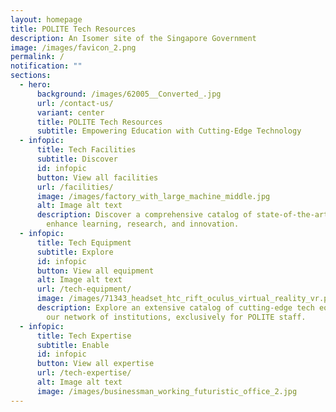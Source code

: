 ```yaml
---
layout: homepage
title: POLITE Tech Resources
description: An Isomer site of the Singapore Government
image: /images/favicon_2.png
permalink: /
notification: ""
sections:
  - hero:
      background: /images/62005__Converted_.jpg
      url: /contact-us/
      variant: center
      title: POLITE Tech Resources
      subtitle: Empowering Education with Cutting-Edge Technology
  - infopic:
      title: Tech Facilities
      subtitle: Discover
      id: infopic
      button: View all facilities
      url: /facilities/
      image: /images/factory_with_large_machine_middle.jpg
      alt: Image alt text
      description: Discover a comprehensive catalog of state-of-the-art technology to
        enhance learning, research, and innovation.
  - infopic:
      title: Tech Equipment
      subtitle: Explore
      id: infopic
      button: View all equipment
      alt: Image alt text
      url: /tech-equipment/
      image: /images/71343_headset_htc_rift_oculus_virtual_reality_vr.png
      description: Explore an extensive catalog of cutting-edge tech equipment across
        our network of institutions, exclusively for POLITE staff.
  - infopic:
      title: Tech Expertise
      subtitle: Enable
      id: infopic
      button: View all expertise
      url: /tech-expertise/
      alt: Image alt text
      image: /images/businessman_working_futuristic_office_2.jpg
---
```

